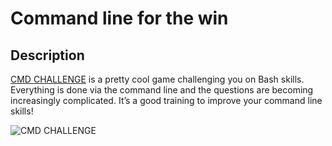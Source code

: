 # Command line for the win

## Description

[CMD CHALLENGE](https://cmdchallenge.com/) is a pretty cool game challenging you on Bash skills. Everything is done via the command line and the questions are becoming increasingly complicated. It’s a good training to improve your command line skills!

![CMD CHALLENGE](https://i.imgur.com/fbEzTLg.png)
